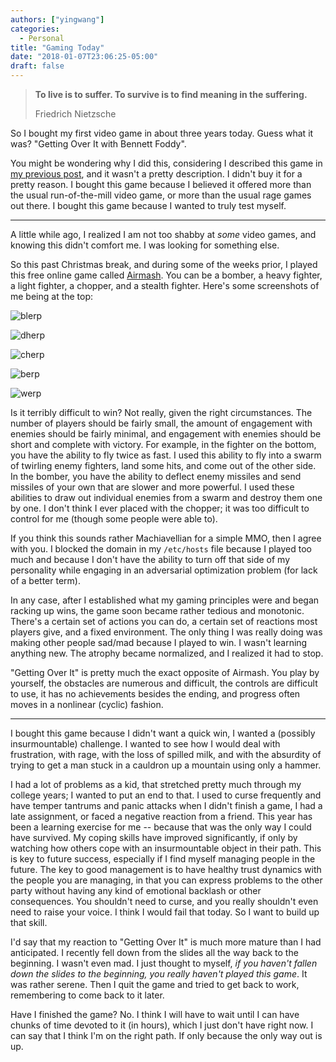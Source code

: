 ```yaml
---
authors: ["yingwang"]
categories:
  - Personal
title: "Gaming Today"
date: "2018-01-07T23:06:25-05:00"
draft: false
---
```


> **To live is to suffer. To survive is to find meaning in the suffering.**
>
> Friedrich Nietzsche

So I bought my first video game in about three years today. Guess what it was? "Getting Over It with Bennett Foddy".

You might be wondering why I did this, considering I described this game in [my previous post](/posts/2018/01/03/getting_over_it), and it wasn't a pretty description. I didn't buy it for a pretty reason. I bought this game because I believed it offered more than the usual run-of-the-mill video game, or more than the usual rage games out there. I bought this game because I wanted to truly test myself.

---

A little while ago, I realized I am not too shabby at _some_ video games, and knowing this didn't comfort me. I was looking for something else.

So this past Christmas break, and during some of the weeks prior, I played this free online game called [Airmash](https://airma.sh). You can be a bomber, a heavy fighter, a light fighter, a chopper, and a stealth fighter. Here's some screenshots of me being at the top:

![blerp](/img/posts/2018/01/07/gaming_today_1.png)

![dherp](/img/posts/2018/01/07/gaming_today_1_2.png)

![cherp](/img/posts/2018/01/07/gaming_today_2.png)

![berp](/img/posts/2018/01/07/gaming_today_2_2.png)

![werp](/img/posts/2018/01/07/gaming_today_3.png)

Is it terribly difficult to win? Not really, given the right circumstances. The number of players should be fairly small, the amount of engagement with enemies should be fairly minimal, and engagement with enemies should be short and complete with victory. For example, in the fighter on the bottom, you have the ability to fly twice as fast. I used this ability to fly into a swarm of twirling enemy fighters, land some hits, and come out of the other side. In the bomber, you have the ability to deflect enemy missiles and send missiles of your own that are slower and more powerful. I used these abilities to draw out individual enemies from a swarm and destroy them one by one. I don't think I ever placed with the chopper; it was too difficult to control for me (though some people were able to).

If you think this sounds rather Machiavellian for a simple MMO, then I agree with you. I blocked the domain in my `/etc/hosts` file because I played too much and because I don't have the ability to turn off that side of my personality while engaging in an adversarial optimization problem (for lack of a better term).

In any case, after I established what my gaming principles were and began racking up wins, the game soon became rather tedious and monotonic. There's a certain set of actions you can do, a certain set of reactions most players give, and a fixed environment. The only thing I was really doing was making other people sad/mad because I played to win. I wasn't learning anything new. The atrophy became normalized, and I realized it had to stop.

"Getting Over It" is pretty much the exact opposite of Airmash. You play by yourself, the obstacles are numerous and difficult, the controls are difficult to use, it has no achievements besides the ending, and progress often moves in a nonlinear (cyclic) fashion.

---

I bought this game because I didn't want a quick win, I wanted a (possibly insurmountable) challenge. I wanted to see how I would deal with frustration, with rage, with the loss of spilled milk, and with the absurdity of trying to get a man stuck in a cauldron up a mountain using only a hammer.

I had a lot of problems as a kid, that stretched pretty much through my college years; I wanted to put an end to that. I used to curse frequently and have temper tantrums and panic attacks when I didn't finish a game, I had a late assignment, or faced a negative reaction from a friend. This year has been a learning exercise for me -- because that was the only way I could have survived. My coping skills have improved significantly, if only by watching how others cope with an insurmountable object in their path. This is key to future success, especially if I find myself managing people in the future. The key to good management is to have healthy trust dynamics with the people you are managing, in that you can express problems to the other party without having any kind of emotional backlash or other consequences. You shouldn't need to curse, and you really shouldn't even need to raise your voice. I think I would fail that today. So I want to build up that skill.

I'd say that my reaction to "Getting Over It" is much more mature than I had anticipated. I recently fell down from the slides all the way back to the beginning. I wasn't even mad. I just thought to myself, _if you haven't fallen down the slides to the beginning, you really haven't played this game_. It was rather serene. Then I quit the game and tried to get back to work, remembering to come back to it later.

Have I finished the game? No. I think I will have to wait until I can have chunks of time devoted to it (in hours), which I just don't have right now. I can say that I think I'm on the right path. If only because the only way out is up.
